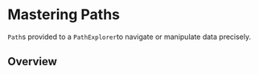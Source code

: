 # Mastering Paths

``Path``s provided to a ``PathExplorer``to navigate or manipulate data precisely.

## Overview
